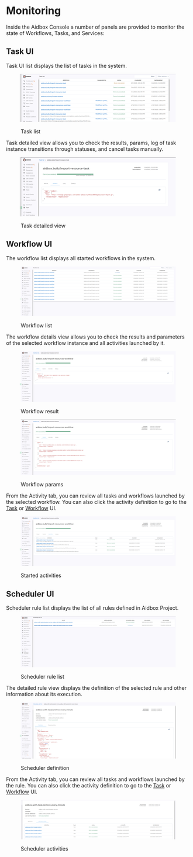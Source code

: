 # Monitoring

Inside the Aidbox Console a number of panels are provided to monitor the state of Workflows, Tasks, and Services:

## Task UI

Task UI list displays the list of tasks in the system.

<div data-full-width="true">

<figure><img src="../../.gitbook/assets/image (24).png" alt=""><figcaption><p>Task list</p></figcaption></figure>

</div>

Task detailed view allows you to check the results, params, log of task instance transitions through statuses, and cancel tasks manually.

<div data-full-width="true">

<figure><img src="../../.gitbook/assets/image (32).png" alt=""><figcaption><p>Task detailed view</p></figcaption></figure>

</div>

## Workflow UI

The workflow list displays all started workflows in the system.

<div data-full-width="true">

<figure><img src="../../.gitbook/assets/image (27).png" alt=""><figcaption><p>Workflow list</p></figcaption></figure>

</div>

The workflow details view allows you to check the results and parameters of the selected workflow instance and all activities launched by it.

<div data-full-width="true">

<figure><img src="../../.gitbook/assets/image (25).png" alt=""><figcaption><p>Workflow result</p></figcaption></figure>

</div>

<div data-full-width="true">

<figure><img src="../../.gitbook/assets/image (3) (1) (1).png" alt=""><figcaption><p>Workflow params</p></figcaption></figure>

</div>

From the Activity tab, you can review all tasks and workflows launched by the selected workflow. You can also click the activity definition to go to the [Task](monitoring.md#task-ui) or [Workflow](monitoring.md#workflow-ui) UI.

<div data-full-width="true">

<figure><img src="../../.gitbook/assets/image (26).png" alt=""><figcaption><p>Started activities</p></figcaption></figure>

</div>

## Scheduler UI

Scheduler rule list displays the list of all rules defined in Aidbox Project.

<div data-full-width="true">

<figure><img src="../../.gitbook/assets/image (38) (1).png" alt=""><figcaption><p>Scheduler rule list</p></figcaption></figure>

</div>

The detailed rule view displays the definition of the selected rule and other information about its execution.

<div data-full-width="true">

<figure><img src="../../.gitbook/assets/image (10).png" alt=""><figcaption><p>Scheduler definition</p></figcaption></figure>

</div>

From the Activity tab, you can review all tasks and workflows launched by the rule. You can also click the activity definition to go to the [Task](monitoring.md#task-ui) or [Workflow](monitoring.md#workflow-ui) UI.

<div data-full-width="true">

<figure><img src="../../.gitbook/assets/image (34) (1).png" alt=""><figcaption><p>Scheduler activities</p></figcaption></figure>

</div>
